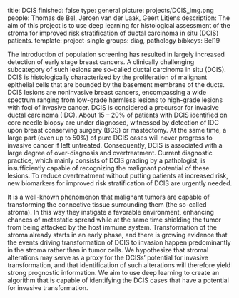 title: DCIS
finished: false
type: general
picture: projects/DCIS_img.png
people: Thomas de Bel, Jeroen van der Laak, Geert Litjens
description: The aim of this project is to use deep learning for histological assessment of the stroma for improved risk stratification of ductal carcinoma in situ (DCIS) patients.
template: project-single
groups: diag, pathology
bibkeys: Bel19

The introduction of population screening has resulted in largely increased detection of early stage breast cancers. A clinically challenging subcategory of such lesions are so-called ductal carcinoma in situ (DCIS). DCIS is histologically characterized by the proliferation of malignant epithelial cells that are bounded by the basement membrane of the ducts. DCIS lesions are noninvasive breast cancers, encompassing a wide spectrum ranging from low-grade harmless lesions to high-grade lesions with foci of invasive cancer. DCIS is considered a precursor for invasive ductal carcinoma (IDC). About 15 – 20% of patients with DCIS identified on core needle biopsy are under diagnosed, witnessed by detection of IDC upon breast conserving surgery (BCS) or mastectomy. At the same time, a large part (even up to 50%) of pure DCIS cases will never progress to invasive cancer if left untreated. Consequently, DCIS is associated with a large degree of over-diagnosis and overtreatment. Current diagnostic practice, which mainly consists of DCIS grading by a pathologist, is insufficiently capable of recognizing the malignant potential of these lesions. To reduce overtreatment without putting patients at increased risk, new biomarkers for improved risk stratification of DCIS are urgently needed.

It is a well-known phenomenon that malignant tumors are capable of transforming the connective tissue surrounding them (the so-called stroma). In this way they instigate a favorable environment, enhancing chances of metastatic spread while at the same time shielding the tumor from being attacked by the host immune system. Transformation of the stroma already starts in an early phase, and there is growing evidence that the events driving transformation of DCIS to invasion happen predominantly in the stroma rather than in tumor cells. We hypothesize that stromal alterations may serve as a proxy for the DCISs’ potential for invasive transformation, and that identification of such alterations will therefore yield strong prognostic information. We aim to use deep learning to create an algorithm that is capable of identifying the DCIS cases that have a potential for invasive transformation.
